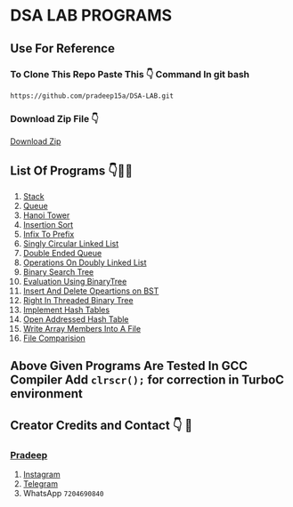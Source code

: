# DSA LAB PROGRAMS

## Use For Reference



### To Clone This Repo Paste This :point_down: Command In git bash
```
https://github.com/pradeep15a/DSA-LAB.git
```
### Download Zip File :point_down:
[Download Zip](https://github.com/pradeep15a/DSA-LAB/archive/refs/heads/master.zip)



## List Of Programs :point_down::see_no_evil::two_hearts:
1.  [Stack](../master/Stack.c)
2.  [Queue](../master/Queue.c)
3.  [Hanoi Tower](../master/HanoiTower.c)
4.  [Insertion Sort](../master/InsertionSort.c)
5.  [Infix To Prefix](../master/InfixToPrefix.c)
6.  [Singly Circular Linked List](../master/SinCirLinkedList.c)
7.  [Double Ended Queue](../master/DoubleEndedQueue.c)
8.  [Operations On Doubly Linked List](../master/OpDLL.c)
9.  [Binary Search Tree](../master/Binarytree.c)
10. [Evaluation Using BinaryTree](../master/PostfixBinTree.c)
11. [Insert And Delete Opeartions on BST](../master/InsertAndDeleteBTree.c)
12. [Right In Threaded Binary Tree](../master/Right_In_Threaded_BT.c)
13. [Implement Hash Tables](../master/HashTables.c)
14. [Open Addressed Hash Table](../master/OpenAdressedHashTable.c)
15. [Write Array Members Into A File](../master/FileWriting.c)
16. [File Comparision](../master/FileComparision.c)


## Above Given Programs Are Tested In GCC Compiler Add  ``` clrscr(); ``` for correction in TurboC environment


## Creator Credits and Contact :point_down: :see_no_evil: 
### [Pradeep](https://www.github.com/pradeep15a)
1. [Instagram](https://www.instagram.com/93__pradeep/)
2. [Telegram](https://telegram.dog/Stark_Offl)
3. WhatsApp ``` 7204690840 ```
